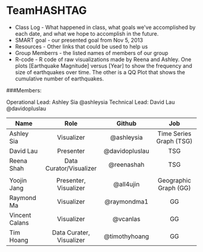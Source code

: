 TeamHASHTAG
===========

* Class Log - What happened in class, what goals we've accomplished by each date, and what we hope to accomplish in the future.
* SMART goal - our presented goal from Nov 5, 2013
* Resources - Other links that could be used to help us
* Group Memberrs - the listed names of members of our group
* R-code - R code of raw visualizations made by Reena and Ashley. One  plots [Earthquake Magnitude] versus [Year] to show the frequency and size of earthquakes over time. The other is a QQ Plot that shows the cumulative number of earthquakes.



###Members:

Operational Lead: Ashley Sia @ashleysia
Technical Lead: David Lau  @davidopluslau

| Name             | Role  | Github | Job |
| -------------    |:------:|:----:| :----:|
| Ashley Sia | Visualizer | @ashleysia | Time Series Graph (TSG) |
| David Lau | Presenter| @davidopluslau | TSG |
| Reena Shah | Data Curator/Visualizer | @reenashah | TSG |
|  | || |
| Yoojin Jang | Presenter, Visualizer | @all4ujin| Geographic Graph (GG)|
| Raymond Ma | Visualizer | @raymondma1 | GG |
| Vincent Calans | Visualizer | @vcanlas | GG |
| Tim Hoang | Data Curater, Visualizer |@timothyhoang | GG
